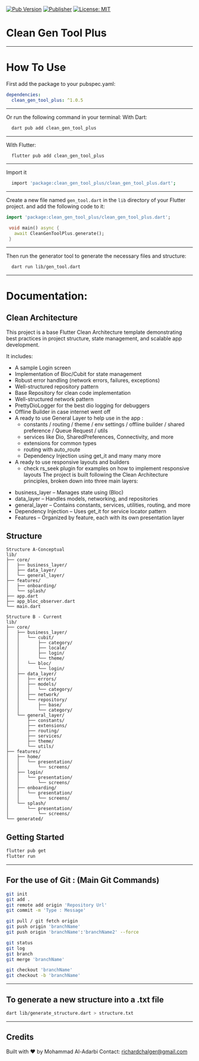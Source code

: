 [![Pub Version](https://img.shields.io/pub/v/clean_gen_tool_plus)](https://pub.dev/packages/clean_gen_tool_plus)
[![Publisher](https://img.shields.io/pub/publisher/clean_gen_tool_plus)](https://pub.dev/packages/clean_gen_tool_plus/publisher)
[![License: MIT](https://img.shields.io/badge/License-MIT-yellow.svg)](https://opensource.org/licenses/MIT)

# Clean Gen Tool Plus
---
# How To Use

First add the package to your pubspec.yaml:
```yaml
dependencies:
  clean_gen_tool_plus: ^1.0.5
```
---
Or run the following command in your terminal:
With Dart:
```bash
  dart pub add clean_gen_tool_plus
```
---
With Flutter:
```bash
  flutter pub add clean_gen_tool_plus
```
---
Import it
```bash
  import 'package:clean_gen_tool_plus/clean_gen_tool_plus.dart';
```
---
Create a new file named `gen_tool.dart` in the `lib` directory of your Flutter project.
and add the following code to it:
```dart
import 'package:clean_gen_tool_plus/clean_gen_tool_plus.dart';

 void main() async {
   await CleanGenToolPlus.generate();
 }
```
---
Then run the generator tool to generate the necessary files and structure:
```bash
  dart run lib/gen_tool.dart
```
---
# Documentation:
## Clean Architecture

This project is a base Flutter Clean Architecture template demonstrating best practices in project
structure,
state management, and scalable app development.

It includes:

- A sample Login screen
- Implementation of Bloc/Cubit for state management
- Robust error handling (network errors, failures, exceptions)
- Well-structured repository pattern
- Base Repository for clean code implementation
- Well-structured network pattern
- PrettyDioLogger for the best dio logging for debuggers
- Offline Builder in case internet went off
- A ready to use General Layer to help use in the app :
    * constants / routing / theme / env settings / offline builder / shared preference / Queue Request / utils 
    * services like Dio, SharedPreferences, Connectivity, and more 
    * extensions for common types
    * routing with auto_route
    * Dependency Injection using get_it
  and many many more
- A ready to use responsive layouts and builders
  * check rs_seek plugin for examples on how to implement responsive layouts
The project is built following the Clean Architecture principles, broken down into three main
layers:

* business_layer – Manages state using (Bloc)
* data_layer – Handles models, networking, and repositories
* general_layer – Contains constants, services, utilities, routing, and more
* Dependency Injection – Uses get_it for service locator pattern
* Features – Organized by feature, each with its own presentation layer

## Structure

```
Structure A-Conceptual
lib/
├── core/
│   ├── business_layer/
│   ├── data_layer/
│   └── general_layer/
├── features/
│   ├── onboarding/
│   └── splash/
├── app.dart
├── app_bloc_observer.dart
└── main.dart
```

```
Structure B - Current
lib/
├── core/
│   ├── business_layer/
│   │   └── cubit/
│   │       ├── category/
│   │       ├── locale/
│   │       ├── login/        
│   │       └── theme/
│   │   └── bloc/
│   │       └── login/
│   ├── data_layer/
│   │   ├── errors/
│   │   ├── models/
│   │   │   └── category/
│   │   ├── network/
│   │   └── repository/
│   │       ├── base/
│   │       └── category/
│   └── general_layer/
│       ├── constants/
│       ├── extensions/
│       ├── routing/
│       ├── services/
│       ├── theme/
│       └── utils/
├── features/
│   ├── home/
│   │   └── presentation/
│   │       └── screens/
│   ├── login/               
│   │   └── presentation/
│   │       └── screens/
│   ├── onboarding/
│   │   └── presentation/
│   │       └── screens/
│   └── splash/
│       └── presentation/
│           └── screens/
└── generated/
```

## Getting Started

```bash
flutter pub get
flutter run
```

---

## For the use of Git : (Main Git Commands)

```bash
git init
git add .
git remote add origin 'Repository Url'
git commit -m 'Type : Message'

git pull / git fetch origin
git push origin 'branchName'
git push origin 'branchName':'branchName2' --force

git status
git log
git branch
git merge 'branchName'

git checkout 'branchName'
git checkout -b 'branchName'
```

---

## To generate a new structure into a .txt file

```bash
dart lib/generate_structure.dart > structure.txt
```

---

## Credits
Built with ❤️ by Mohammad Al-Adarbi
Contact: richardchalger@gmail.com
